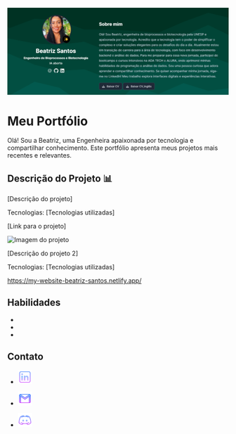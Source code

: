 ![Portfólio](content/authors/admin/sobre.png)

# Meu Portfólio 

Olá! Sou a Beatriz, uma Engenheira apaixonada por tecnologia e compartilhar conhecimento. Este portfólio apresenta meus projetos mais recentes e relevantes.

## Descrição do Projeto 📊

[Descrição do projeto]

Tecnologias: [Tecnologias utilizadas]

[Link para o projeto]

![Imagem do projeto](caminho/para/imagem.png)



[Descrição do projeto 2]

Tecnologias: [Tecnologias utilizadas]

https://my-website-beatriz-santos.netlify.app/


## Habilidades

* 
* 
* 

## Contato 

 
* <a href="https://www.linkedin.com/in/beatrizssaurora/">
  <img width="32px" alt="LinkedIn" title="LinkedIn" src="assets/media/icons/icons8-linkedin-64.png">
</a>

* <a href="mailto:beatrizssaurora@gmail.com" title="beatrizssaurora@gmail.com">
  <img width="32px" src="assets/media/icons/icons8-gmail-64.png" alt="Ícone do Gmail">
</a>

* <a href="beatriz02627" alt="Usuário do Discord" title="beatriz02627">
  <img width="32px" src="assets/media/icons/icons8-logo-discord-64.png" alt="Ícone do Discord">
</a>
